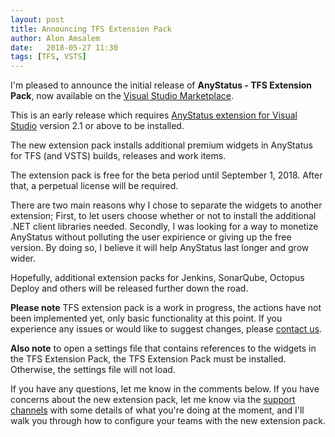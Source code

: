 ```yaml
---
layout: post
title: Announcing TFS Extension Pack
author: Alon Amsalem
date:   2018-05-27 11:30
tags: [TFS, VSTS]
---
```


I'm pleased to announce the initial release of **AnyStatus - TFS Extension Pack**, now available on the [Visual Studio Marketplace](https://marketplace.visualstudio.com/items?itemName=anystatus.TFSExtensionPack).

This is an early release which requires [AnyStatus extension for Visual Studio](https://marketplace.visualstudio.com/items?itemName=AlonAmsalem.AnyStatus) version 2.1 or above to be installed.

The new extension pack installs additional premium widgets in AnyStatus for TFS (and VSTS) builds, releases and work items.

The extension pack is free for the beta period until September 1, 2018. After that, a perpetual license will be required.

There are two main reasons why I chose to separate the widgets to another extension;
First, to let users choose whether or not to install the additional .NET client libraries needed.
Secondly, I was looking for a way to monetize AnyStatus without polluting the user expirience or giving up the free version.
By doing so, I believe it will help AnyStatus last longer and grow wider.

Hopefully, additional extension packs for Jenkins, SonarQube, Octopus Deploy and others will be released further down the road.

**Please note** TFS extension pack is a work in progress, the actions have not been implemented yet, only basic functionality at this point. If you experience any issues or would like to suggest changes, please [contact us](/support).

**Also note** to open a settings file that contains references to the widgets in the TFS Extension Pack, the TFS Extension Pack must be installed. Otherwise, the settings file will not load.

If you have any questions, let me know in the comments below.
If you have concerns about the new extension pack, let me know via the [support channels](/support) with some details of what you're doing at the moment, and I'll walk you through how to configure your teams with the new extension pack.
